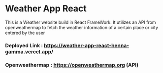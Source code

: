 # Weather App React
This is a Weather website build in React FrameWork. It utilizes an API from openweathermap to fetch the weather information of a certain place or city entered by the user

### Deployed Link  : https://weather-app-react-henna-gamma.vercel.app/
### Openweathermap : https://openweathermap.org  (API)
